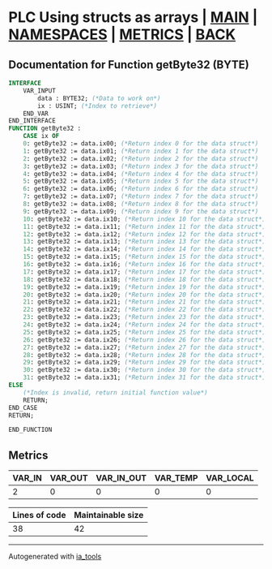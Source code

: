 # PLC Using structs as arrays | [MAIN] | [NAMESPACES] | [METRICS] | [BACK]  

## Documentation for Function getByte32 (BYTE)  

```pascal
INTERFACE
    VAR_INPUT
        data : BYTE32; (*Data to work on*)
        ix : USINT; (*Index to retrieve*)
    END_VAR
END_INTERFACE
FUNCTION getByte32 :
    CASE ix OF
	0: getByte32 := data.ix00; (*Return index 0 for the data struct*)
	1: getByte32 := data.ix01; (*Return index 1 for the data struct*)
	2: getByte32 := data.ix02; (*Return index 2 for the data struct*)
	3: getByte32 := data.ix03; (*Return index 3 for the data struct*)
	4: getByte32 := data.ix04; (*Return index 4 for the data struct*)
	5: getByte32 := data.ix05; (*Return index 5 for the data struct*)
	6: getByte32 := data.ix06; (*Return index 6 for the data struct*)
	7: getByte32 := data.ix07; (*Return index 7 for the data struct*)
	8: getByte32 := data.ix08; (*Return index 8 for the data struct*)
	9: getByte32 := data.ix09; (*Return index 9 for the data struct*)
	10: getByte32 := data.ix10; (*Return index 10 for the data struct*)
	11: getByte32 := data.ix11; (*Return index 11 for the data struct*)
	12: getByte32 := data.ix12; (*Return index 12 for the data struct*)
	13: getByte32 := data.ix13; (*Return index 13 for the data struct*)
	14: getByte32 := data.ix14; (*Return index 14 for the data struct*)
	15: getByte32 := data.ix15; (*Return index 15 for the data struct*)
	16: getByte32 := data.ix16; (*Return index 16 for the data struct*)
	17: getByte32 := data.ix17; (*Return index 17 for the data struct*)
	18: getByte32 := data.ix18; (*Return index 18 for the data struct*)
	19: getByte32 := data.ix19; (*Return index 19 for the data struct*)
	20: getByte32 := data.ix20; (*Return index 20 for the data struct*)
	21: getByte32 := data.ix21; (*Return index 21 for the data struct*)
	22: getByte32 := data.ix22; (*Return index 22 for the data struct*)
	23: getByte32 := data.ix23; (*Return index 23 for the data struct*)
	24: getByte32 := data.ix24; (*Return index 24 for the data struct*)
	25: getByte32 := data.ix25; (*Return index 25 for the data struct*)
	26: getByte32 := data.ix26; (*Return index 26 for the data struct*)
	27: getByte32 := data.ix27; (*Return index 27 for the data struct*)
	28: getByte32 := data.ix28; (*Return index 28 for the data struct*)
	29: getByte32 := data.ix29; (*Return index 29 for the data struct*)
	30: getByte32 := data.ix30; (*Return index 30 for the data struct*)
	31: getByte32 := data.ix31; (*Return index 31 for the data struct*)
ELSE
	(*Index is invalid, return initial function value*)
	RETURN;
END_CASE
RETURN;

END_FUNCTION
```

## Metrics  

| VAR_IN | VAR_OUT | VAR_IN_OUT | VAR_TEMP | VAR_LOCAL |
| ------ | ------- | ---------- | --------- | -------- |
| 2 | 0 | 0 | 0 | 0 |  

| Lines of code | Maintainable size |
| ------------- | ----------------- |
| 38 | 42 |

---
Autogenerated with [ia_tools](https://github.com/tkucic/ia_tools)  

[MAIN]: ../../../../index_st.md
[NAMESPACES]: ../../nsList_st.md
[METRICS]: ../../../metrics_st.md
[BACK]: ../nsMain_st.md
